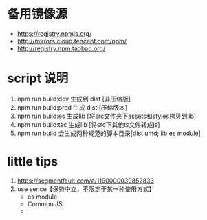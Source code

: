 # 备用镜像源
- https://registry.npmjs.org/ 
- http://mirrors.cloud.tencent.com/npm/
- http://registry.npm.taobao.org/
# script 说明
1. npm run build:dev 生成到 dist [非压缩版]
2. npm run build:prod 生成 dist [压缩版本]
3. npm run build:es 生成lib [将src文件夹下assets和styles拷贝到lib]
4. npm run build:tsc 生成lib [将src下其他ts文件转成js]
5. npm run build 会生成两种规范的脚本目录[dist umd; lib es module]

# little tips
1. https://segmentfault.com/a/1190000039852833
2. use sence【保持中立，不限定于某一种使用方式】
    - es module
    - Common JS
    - <script> in HTML 
    - AMD（require.js）、CMD（sea.js）
   - [ ] webpack 支持多种打包方式输出。
3. npm script 中涉及到的文件系统操作包括文件和目录的创建、删除、移动、复制等操作，而社区为这些基本操作也提供了跨平台兼容的包，列举如下：

- rimraf 或 del-cli，用来删除文件和目录，实现类似于 rm -rf 的功能；
- cpr，用于拷贝、复制文件和目录，实现类似于 cp -r 的功能；
- make-dir-cli，用于创建目录，实现类似于 mkdir -p 的功能；

# 项目工程化
项目的工程化是一件很有意思的事情，通过自动化的工具，可以有效提升项目可维护性和质量，并且避免很多不确定因素。如果你工作中发现了这些问题，而不想继续通过人肉的方法解决这些问题的话，那就赶紧试试
## git commit需要遵循一定格式，比如：

- feat:     A new feature
- fix:      A bug fix
- docs:     Documentation only changes
- style:    Changes that do not affect the meaning of the code (white-space, formatting, missing semi-co
lons, etc)
- refactor: A code change that neither fixes a bug nor adds a feature
- perf:     A code change that improves performance

## commit 规范配置文件
学到了一个好方法，一键生成配置文件
```
echo "module.exports = {extends: ['@commitlint/config-conventional']}" > commitlint.config.js
```
# husky正确使用姿势：
1. npm：https://www.npmjs.com/package/husky
2. 博客：https://juejin.cn/post/6986584081630756877 【前端工程化项目基础配置】
3. husky 新旧版本差异 https://zhuanlan.zhihu.com/p/366786798

## 自动生成changelog.md
1. [git commit 、CHANGELOG 和版本发布的标准自动化](https://www.cnblogs.com/zivxiaowei/p/10089201.html)
2. [使用conventional-changelog和Strapdown.js为git仓库自动生成changelog html页面](https://itxx00.github.io/blog/2021/01/15/auto-create-changelog-html/)
3. 推荐[standard-version](https://github.com/conventional-changelog/standard-version)【不仅可以打tag，还可以自动changelog】

##  版本管理
1. [npm 发包者必读](https://juejin.cn/post/6844903870678695943)

npm的发包需要遵循语义化版本，一个版本号包含三个部分：MAJOR.MINOR.PATCH，

- MAJOR 表示主版本号，当你做了不兼容的API修改；
- MINOR 表示次版本号，当你做了向下兼容的功能性新增；
- PATCH 表示修订号,当你做了向下兼容的问题修正;

我们可以使用npm version 命令来自动修改版本号，比如：
```
// version = v1.0.0
npm version patch
// v1.0.1
npm version prepatch
// v1.0.2-0
npm version minor
// v1.1.0
npm version major
// v2.0.0
```
一般来说还有先行版本，测试版本等，他们这样命名
```
3.1.0-beta.0
3.1.0-alpha.0
```
如果我们发布先行版本，`npm version prepatch` 命令得出的版本号好像就不够规范了，我们只能使用 `npm version 1.0.0-alpha.1` 指定版本号，不过还好，在 npm 6.4.0 之后，我们可以使用 --preid 参数：
`npm version prerelease --preid=alpha`
